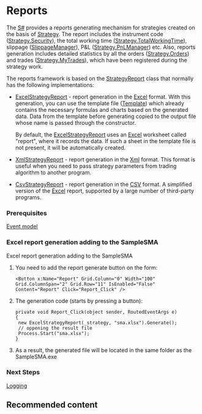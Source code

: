 # Reports

The [S\#](StockSharpAbout.md) provides a reports generating mechanism for strategies created on the basis of [Strategy](xref:StockSharp.Algo.Strategies.Strategy). The report includes the instrument code ([Strategy.Security](xref:StockSharp.Algo.Strategies.Strategy.Security)), the total working time ([Strategy.TotalWorkingTime](xref:StockSharp.Algo.Strategies.Strategy.TotalWorkingTime)), slippage ([SlippageManager](xref:StockSharp.Algo.Connector.SlippageManager)), P&L ([Strategy.PnLManager](xref:StockSharp.Algo.Strategies.Strategy.PnLManager)) etc. Also, reports generation includes detailed statistics by all the orders ([Strategy.Orders](xref:StockSharp.Algo.Strategies.Strategy.Orders)) and trades ([Strategy.MyTrades](xref:StockSharp.Algo.Strategies.Strategy.MyTrades)), which have been registered during the strategy work. 

The reports framework is based on the [StrategyReport](xref:StockSharp.Algo.Strategies.Reporting.StrategyReport) class that normally has the following implementations: 

- [ExcelStrategyReport](xref:StockSharp.Algo.Strategies.Reporting.ExcelStrategyReport) \- report generation in the [Excel](https://en.wikipedia.org/wiki/Excel) format. With this generation, you can use the template file ([Template](xref:StockSharp.Algo.Strategies.Reporting.ExcelStrategyReport.Template)) which already contains the necessary formulas and charts based on the generated data. Data from the template before generating copied to the output file whose name is passed through the constructor. 

  By default, the [ExcelStrategyReport](xref:StockSharp.Algo.Strategies.Reporting.ExcelStrategyReport) uses an [Excel](https://en.wikipedia.org/wiki/Excel) worksheet called "report", where it records the data. If such a sheet in the template file is not present, it will be automatically created. 
- [XmlStrategyReport](xref:StockSharp.Algo.Strategies.Reporting.XmlStrategyReport) \- report generation in the [Xml](https://en.wikipedia.org/wiki/XML) format. This format is useful when you need to pass strategy parameters from trading algorithm to another program. 
- [CsvStrategyReport](xref:StockSharp.Algo.Strategies.Reporting.CsvStrategyReport) \- report generation in the [CSV](https://en.wikipedia.org/wiki/CSV) format. A simplified version of the [Excel](https://en.wikipedia.org/wiki/Excel) report, supported by a large number of third\-party programs. 

### Prerequisites

[Event model](StrategyAction.md)

### Excel report generation adding to the SampleSMA

Excel report generation adding to the SampleSMA

1. You need to add the report generate button on the form:

   ```none
   <Button x:Name="Report" Grid.Column="0" Width="100" Grid.ColumnSpan="2" Grid.Row="11" IsEnabled="False" Content="Report" Click="Report_Click" />
   ```
2. The generation code (starts by pressing a button):

   ```none
   private void Report_Click(object sender, RoutedEventArgs e)
   {
   	new ExcelStrategyReport(_strategy, "sma.xlsx").Generate();
   	// oppening the result file
   	Process.Start("sma.xlsx");
   }
   ```
3. As a result, the generated file will be located in the same folder as the SampleSMA.exe 

### Next Steps

[Logging](Logging.md)

## Recommended content
